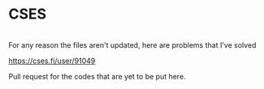 <h1> CSES </h1>
 <br>
For any reason the files aren't updated, here are problems that I've solved <br>

https://cses.fi/user/91049

Pull request for the codes that are yet to be put here.
